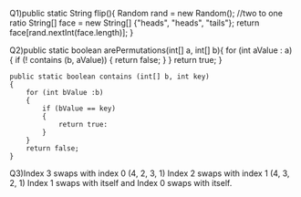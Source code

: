Q1)public static String flip(){
        Random rand = new Random();
        //two to one ratio
        String[] face = new String[] {"heads", "heads", "tails"};
        return face[rand.nextInt(face.length)];
    }

Q2)public static boolean arePermutations(int[] a, int[] b){
        for (int aValue : a)
        {
            if (! contains (b, aValue))
            {
                return false;
            }
        }
        return true;
    }

    public static boolean contains (int[] b, int key)
    {
        for (int bValue :b)
        {
            if (bValue == key)
            {
                return true:
            }
        }
        return false;
    }

Q3)Index 3 swaps with index 0 (4, 2, 3, 1) Index 2 swaps with index 1 (4, 3, 2, 1) Index 1 swaps with itself and Index 0 swaps with itself.